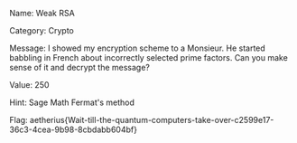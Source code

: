 Name:
Weak RSA

Category: Crypto

Message:
I showed my encryption scheme to a Monsieur.
He started babbling in French about incorrectly selected prime factors.
Can you make sense of it and decrypt the message?

Value: 250

Hint:
Sage Math
Fermat's method

Flag: aetherius{Wait-till-the-quantum-computers-take-over-c2599e17-36c3-4cea-9b98-8cbdabb604bf}